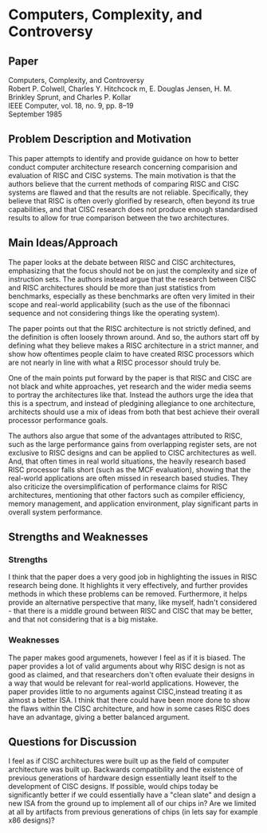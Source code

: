 # Computers, Complexity, and Controversy

## Paper

Computers, Complexity, and Controversy \
Robert P. Colwell, Charles Y. Hitchcock m, E. Douglas Jensen, H. M. Brinkley Sprunt, and Charles P. Kollar \
IEEE Computer, vol. 18, no. 9, pp. 8–19 \
September 1985

## Problem Description and Motivation

This paper attempts to identify and provide guidance on how to better conduct computer architecture research concerning comparision and evaluation of RISC and CISC systems. The main motivation is that the authors believe that the current methods of comparing RISC and CISC systems are flawed and that the results are not reliable. Specifically, they believe that RISC is often overly glorified by research, often beyond its true capabilities, and that CISC research does not produce enough standardised results to allow for true comparison between the two architectures.

## Main Ideas/Approach

The paper looks at the debate between RISC and CISC architectures, emphasizing that the focus should not be on just the complexity and size of instruction sets. The authors instead argue that the research between CISC and RISC architectures should be more than just statistics from benchmarks, especially as these benchmarks are often very limited in their scope and real-world applicability (such as the use of the fibonnaci sequence and not considering things like the operating system).

The paper points out that the RISC architecture is not strictly defined, and the definition is often loosely thrown around. And so, the authors start off by defining what they believe makes a RISC architecture in a strict manner, and show how oftentimes people claim to have created RISC processors which are not nearly in line with what a RISC processor should truly be. 

One of the main points put forward by the paper is that RISC and CISC are not black and white approaches, yet research and the wider media seems to portray the architectures like that. Instead the authors urge the idea that this is a spectrum, and instead of pledgining allegiance to one architecture, architects should use a mix of ideas from both that best achieve their overall processor performance goals.

The authors also argue that some of the advantages attributed to RISC, such as the large performance gains from overlapping register sets, are not exclusive to RISC designs and can be applied to CISC architectures as well. And, that often times in real world situations, the heavily research based RISC processor falls short (such as the MCF evaluation), showing that the real-world applications are often missed in research based studies. They also criticize the oversimplification of performance claims for RISC architectures, mentioning that other factors such as compiler efficiency, memory management, and application environment, play significant parts in overall system performance.

## Strengths and Weaknesses

### Strengths
I think that the paper does a very good job in highlighting the issues in RISC research being done. It highlights it very effectively, and further provides methods in which these problems can be removed. Furthermore, it helps provide an alternative perspective that many, like myself, hadn't considered - that there is a middle ground between RISC and CISC that may be better, and that not considering that is a big mistake.

### Weaknesses
The paper makes good argumenets, however I feel as if it is biased. The paper provides a lot of valid arguments about why RISC design is not as good as claimed, and that researchers don't often evaluate their designs in a way that would be relevant for real-world applications. However, the paper provides little to no arguments against CISC,instead treating it as almost a better ISA. I think that there could have been more done to show the flaws within the CISC architecture, and how in some cases RISC does have an advantage, giving a better balanced argument.

## Questions for Discussion
I feel as if CISC architectures were built up as the field of computer architecture was built up. Backwards compatibility and the existence of previous generations of hardware design essentially leant itself to the development of CISC designs. If possible, would chips today be significantly better if we could essentially have a "clean slate" and design a new ISA from the ground up to implement all of our chips in? Are we limited at all by artifacts from previous generations of chips (in lets say for example x86 designs)?
